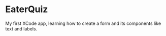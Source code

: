 # EaterQuiz
My first XCode app, learning how to create a form and its components like text and labels.
